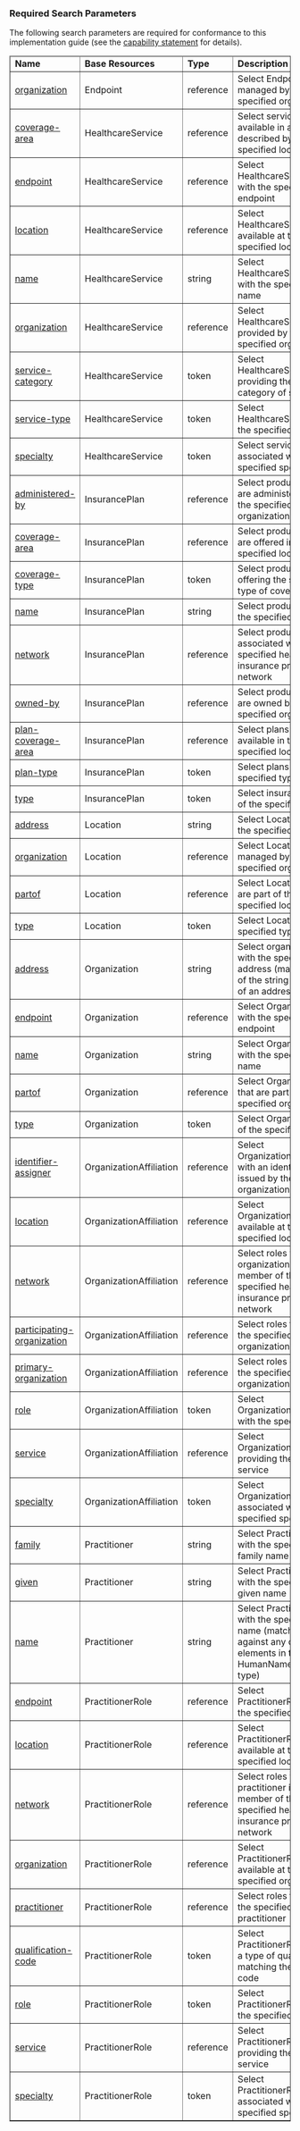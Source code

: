 

<div xmlns="http://www.w3.org/1999/xhtml" xmlns:xsi="http://www.w3.org/2001/XMLSchema-instance" xsi:schemaLocation="http://hl7.org/fhir ../../input-cache/schemas-r5/fhir-single.xsd">
<h3>Required Search Parameters</h3>
The following search parameters are required for conformance to this implementation guide (see the <a href="capability.html">capability statement</a> for details).
<table border="1">
<thead>
<tr>
<td><strong>Name</strong></td>
<td><strong>Base Resources</strong></td>
<td><strong>Type</strong></td>
<td><strong>Description</strong></td>
</tr>
</thead>
<tbody>
<tr>
<td><a href="SearchParameter-endpoint-organization.html">organization</a></td>
<td>Endpoint</td>
<td>reference</td>
<td>Select Endpoints managed by the specified organization</td>
</tr>
<tr>
<td><a href="SearchParameter-healthcareservice-coverage-area.html">coverage-area</a></td>
<td>HealthcareService</td>
<td>reference</td>
<td>Select services available in a region described by the specified location</td>
</tr>
<tr>
<td><a href="SearchParameter-healthcareservice-endpoint.html">endpoint</a></td>
<td>HealthcareService</td>
<td>reference</td>
<td>Select HealthcareServices with the specified endpoint</td>
</tr>
<tr>
<td><a href="SearchParameter-healthcareservice-location.html">location</a></td>
<td>HealthcareService</td>
<td>reference</td>
<td>Select HealthcareServices available at the specified location</td>
</tr>
<tr>
<td><a href="SearchParameter-healthcareservice-name.html">name</a></td>
<td>HealthcareService</td>
<td>string</td>
<td>Select HealthcareServices with the specified name</td>
</tr>
<tr>
<td><a href="SearchParameter-healthcareservice-organization.html">organization</a></td>
<td>HealthcareService</td>
<td>reference</td>
<td>Select HealthcareServices provided by the specified organization</td>
</tr>
<tr>
<td><a href="SearchParameter-healthcareservice-service-category.html">service-category</a></td>
<td>HealthcareService</td>
<td>token</td>
<td>Select HealthcareServices providing the specified category of services</td>
</tr>
<tr>
<td><a href="SearchParameter-healthcareservice-service-type.html">service-type</a></td>
<td>HealthcareService</td>
<td>token</td>
<td>Select HealthcareServices of the specified type</td>
</tr>
<tr>
<td><a href="SearchParameter-healthcareservice-specialty.html">specialty</a></td>
<td>HealthcareService</td>
<td>token</td>
<td>Select services associated with the specified specialty</td>
</tr>
<tr>
<td><a href="SearchParameter-insuranceplan-administered-by.html">administered-by</a></td>
<td>InsurancePlan</td>
<td>reference</td>
<td>Select products that are administered by the specified organization</td>
</tr>
<tr>
<td><a href="SearchParameter-insuranceplan-coverage-area.html">coverage-area</a></td>
<td>InsurancePlan</td>
<td>reference</td>
<td>Select products that are offered in the specified location</td>
</tr>
<tr>
<td><a href="SearchParameter-insuranceplan-coverage-type.html">coverage-type</a></td>
<td>InsurancePlan</td>
<td>token</td>
<td>Select products offering the specified type of coverage</td>
</tr>
<tr>
<td><a href="SearchParameter-insuranceplan-name.html">name</a></td>
<td>InsurancePlan</td>
<td>string</td>
<td>Select products with the specified name</td>
</tr>
<tr>
<td><a href="SearchParameter-insuranceplan-network.html">network</a></td>
<td>InsurancePlan</td>
<td>reference</td>
<td>Select products associated with the specified health insurance provider network</td>
</tr>
<tr>
<td><a href="SearchParameter-insuranceplan-owned-by.html">owned-by</a></td>
<td>InsurancePlan</td>
<td>reference</td>
<td>Select products that are owned by the specified organization</td>
</tr>
<tr>
<td><a href="SearchParameter-insuranceplan-plan-coverage-area.html">plan-coverage-area</a></td>
<td>InsurancePlan</td>
<td>reference</td>
<td>Select plans that are available in the specified location</td>
</tr>
<tr>
<td><a href="SearchParameter-insuranceplan-plan-type.html">plan-type</a></td>
<td>InsurancePlan</td>
<td>token</td>
<td>Select plans of the specified type</td>
</tr>
<tr>
<td><a href="SearchParameter-insuranceplan-type.html">type</a></td>
<td>InsurancePlan</td>
<td>token</td>
<td>Select insurance plans of the specified type</td>
</tr>
<tr>
<td><a href="SearchParameter-location-address.html">address</a></td>
<td>Location</td>
<td>string</td>
<td>Select Locations with the specified address</td>
</tr>
<tr>
<td><a href="SearchParameter-location-organization.html">organization</a></td>
<td>Location</td>
<td>reference</td>
<td>Select Locations managed by the specified organization</td>
</tr>
<tr>
<td><a href="SearchParameter-location-partof.html">partof</a></td>
<td>Location</td>
<td>reference</td>
<td>Select Locations that are part of the specified location</td>
</tr>
<tr>
<td><a href="SearchParameter-location-type.html">type</a></td>
<td>Location</td>
<td>token</td>
<td>Select Locations of the specified type</td>
</tr>
<tr>
<td><a href="SearchParameter-organization-address.html">address</a></td>
<td>Organization</td>
<td>string</td>
<td>Select organizations with the specified address (matches any of the string elements of an address)</td>
</tr>
<tr>
<td><a href="SearchParameter-organization-endpoint.html">endpoint</a></td>
<td>Organization</td>
<td>reference</td>
<td>Select Organizations with the specified endpoint</td>
</tr>
<tr>
<td><a href="SearchParameter-organization-name.html">name</a></td>
<td>Organization</td>
<td>string</td>
<td>Select Organizations with the specified name</td>
</tr>
<tr>
<td><a href="SearchParameter-organization-partof.html">partof</a></td>
<td>Organization</td>
<td>reference</td>
<td>Select Organizations that are part of the specified organization</td>
</tr>
<tr>
<td><a href="SearchParameter-organization-type.html">type</a></td>
<td>Organization</td>
<td>token</td>
<td>Select Organizations of the specified type</td>
</tr>
<tr>
<td><a href="SearchParameter-organizationaffiliation-identifier-assigner.html">identifier-assigner</a></td>
<td>OrganizationAffiliation</td>
<td>reference</td>
<td>Select OrganizationAffiliations with an identifier issued by the specified organization</td>
</tr>
<tr>
<td><a href="SearchParameter-organizationaffiliation-location.html">location</a></td>
<td>OrganizationAffiliation</td>
<td>reference</td>
<td>Select OrganizationAffiliations available at the specified location</td>
</tr>
<tr>
<td><a href="SearchParameter-organizationaffiliation-network.html">network</a></td>
<td>OrganizationAffiliation</td>
<td>reference</td>
<td>Select roles where the organization is a member of the specified health insurance provider network</td>
</tr>
<tr>
<td><a href="SearchParameter-organizationaffiliation-participating-organization.html">participating-organization</a></td>
<td>OrganizationAffiliation</td>
<td>reference</td>
<td>Select roles filled by the specified organization</td>
</tr>
<tr>
<td><a href="SearchParameter-organizationaffiliation-primary-organization.html">primary-organization</a></td>
<td>OrganizationAffiliation</td>
<td>reference</td>
<td>Select roles offered by the specified organization</td>
</tr>
<tr>
<td><a href="SearchParameter-organizationaffiliation-role.html">role</a></td>
<td>OrganizationAffiliation</td>
<td>token</td>
<td>Select OrganizationAffiliations with the specified role</td>
</tr>
<tr>
<td><a href="SearchParameter-organizationaffiliation-service.html">service</a></td>
<td>OrganizationAffiliation</td>
<td>reference</td>
<td>Select OrganizationAffiliations providing the specified service</td>
</tr>
<tr>
<td><a href="SearchParameter-organizationaffiliation-specialty.html">specialty</a></td>
<td>OrganizationAffiliation</td>
<td>token</td>
<td>Select OrganizationAffiliations associated with the specified specialty</td>
</tr>
<tr>
<td><a href="SearchParameter-practitioner-family-name.html">family</a></td>
<td>Practitioner</td>
<td>string</td>
<td>Select Practitioners with the specified family name</td>
</tr>
<tr>
<td><a href="SearchParameter-practitioner-given-name.html">given</a></td>
<td>Practitioner</td>
<td>string</td>
<td>Select Practitioners with the specified given name</td>
</tr>
<tr>
<td><a href="SearchParameter-practitioner-name.html">name</a></td>
<td>Practitioner</td>
<td>string</td>
<td>Select Practitioners with the specified name (matches against any of the elements in the HumanName data type)</td>
</tr>
<tr>
<td><a href="SearchParameter-practitionerrole-endpoint.html">endpoint</a></td>
<td>PractitionerRole</td>
<td>reference</td>
<td>Select PractitionerRoles with the specified endpoint</td>
</tr>
<tr>
<td><a href="SearchParameter-practitionerrole-location.html">location</a></td>
<td>PractitionerRole</td>
<td>reference</td>
<td>Select PractitionerRoles available at the specified location</td>
</tr>
<tr>
<td><a href="SearchParameter-practitionerrole-network.html">network</a></td>
<td>PractitionerRole</td>
<td>reference</td>
<td>Select roles where the practitioner is a member of the specified health insurance provider network</td>
</tr>
<tr>
<td><a href="SearchParameter-practitionerrole-organization.html">organization</a></td>
<td>PractitionerRole</td>
<td>reference</td>
<td>Select PractitionerRoles available at the specified organization</td>
</tr>
<tr>
<td><a href="SearchParameter-practitionerrole-practitioner.html">practitioner</a></td>
<td>PractitionerRole</td>
<td>reference</td>
<td>Select roles filled by the specified practitioner</td>
</tr>
<tr>
<td><a href="SearchParameter-practitionerrole-qualification-code.html">qualification-code</a></td>
<td>PractitionerRole</td>
<td>token</td>
<td>Select PractitionerRoles with a type of qualification matching the specified code</td>
</tr>
<tr>
<td><a href="SearchParameter-practitionerrole-role.html">role</a></td>
<td>PractitionerRole</td>
<td>token</td>
<td>Select PractitionerRoles with the specified role</td>
</tr>
<tr>
<td><a href="SearchParameter-practitionerrole-service.html">service</a></td>
<td>PractitionerRole</td>
<td>reference</td>
<td>Select PractitionerRoles providing the specified service</td>
</tr>
<tr>
<td><a href="SearchParameter-practitionerrole-specialty.html">specialty</a></td>
<td>PractitionerRole</td>
<td>token</td>
<td>Select PractitionerRoles associated with the specified specialty</td>
</tr>
</tbody>
</table>
</div>